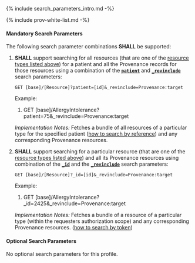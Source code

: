 {% include search_parameters_intro.md -%}

{% include prov-white-list.md -%}

#### Mandatory Search Parameters

The following search parameter combinations **SHALL** be supported:

1. **SHALL** support searching for all resources (that are one of the [resource types listed above](#prov-white-list)) for a patient and all the Provenance records for those resources using a combination of the **[`patient`](https://hl7.org/fhir/R4/provenance.html#search)** and **[`_revinclude`](http://hl7.org/fhir/R4/search.html#revinclude)** search parameters:

    `GET [base]/[Resource]?patient=[id]&_revinclude=Provenance:target`

    Example:

      1. GET [base]/AllergyIntolerance?patient=75&_revinclude=Provenance:target

    *Implementation Notes:* Fetches a bundle of all resources of a particular type for the specified patient ([how to search by reference](http://hl7.org/fhir/R4/search.html#reference)) and any corresponding Provenance resources.

1. **SHALL** support searching for a particular resource (that are one of the [resource types listed above](#prov-white-list)) and all its Provenance resources using combination of the **[`_id`](https://hl7.org/fhir/R4/provenance.html#search)** and the **[`_revinclude`](http://hl7.org/fhir/R4/search.html#revinclude)** search parameters:

    `GET [base]/[Resource]?_id=[id]&_revinclude=Provenance:target`

    Example:

      1. GET [base]/AllergyIntolerance?_id=2425&_revinclude=Provenance:target

    *Implementation Notes:* Fetches a bundle of a resource of a particular type (within the requesters authorization scope) and any corresponding Provenance resources. ([how to search by token](http://hl7.org/fhir/R4/search.html#token))

#### Optional Search Parameters

No optional search parameters for this profile.
